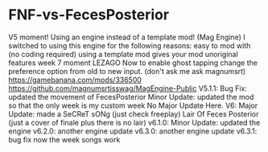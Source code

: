 # FNF-vs-FecesPosterior
V5 moment! Using an engine instead of a template mod! (Mag Engine)
I switched to using this engine for the following reasons:
  easy to mod with (no coding required)
  using a template mod gives your mod unoriginal features
  week 7 moment LEZAGO
Now to enable ghost tapping change the preference option from old to new input. (don't ask me ask magnumsrt)
https://gamebanana.com/mods/336500
https://github.com/magnumsrtisswag/MagEngine-Public
V5.1.1:
  Bug Fix:
    updated the movement of FecesPosterior
  Minor Update:
    updated the mod so that the only week is my custom week
  No Major Update Here.
V6:
  Major Update:
    made a SeCReT sONg (just check freeplay) Lair Of Feces Posterior (just a cover of finale plus there is no lair)
v6.1.0:
  Minor Update:
    updated the engine
v6.2.0:
  another engine update
v6.3.0:
  another engine update
v6.3.1:
  bug fix now the week songs work
